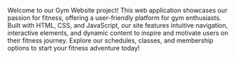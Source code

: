 Welcome to our Gym Website project! This web application showcases our passion for fitness, offering a user-friendly platform for gym enthusiasts. Built with HTML, CSS, and JavaScript, our site features intuitive navigation, interactive elements, and dynamic content to inspire and motivate users on their fitness journey. Explore our schedules, classes, and membership options to start your fitness adventure today!
